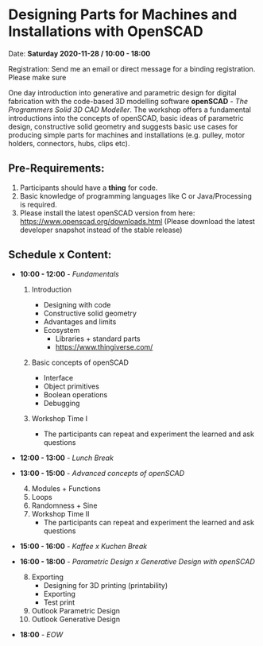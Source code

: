 # Designing Parts for Machines and Installations with OpenSCAD

Date: **Saturday 2020-11-28 / 10:00 - 18:00**

Registration: Send me an email or direct message for a binding registration. Please make sure


One day introduction into generative and parametric design for digital fabrication with the code-based 3D modelling software **openSCAD** - *The Programmers Solid 3D CAD Modeller*. The workshop offers a fundamental introductions into the concepts of openSCAD, basic ideas of parametric design, constructive solid geometry and suggests basic use cases for producing simple parts for machines and installations (e.g. pulley, motor holders, connectors, hubs, clips etc).

## Pre-Requirements:
1. Participants should have a **thing** for code.
2. Basic knowledge of programming languages like C or Java/Processing is required.
3. Please install the latest openSCAD version from here: https://www.openscad.org/downloads.html (Please download the latest developer snapshot instead of the stable release)


## Schedule x Content:

* **10:00 - 12:00** - *Fundamentals*
  1. Introduction
     - Designing with code
     - Constructive solid geometry
     - Advantages and limits
     - Ecosystem
       + Libraries + standard parts
       + https://www.thingiverse.com/

  2. Basic concepts of openSCAD 
     - Interface
     - Object primitives
     - Boolean operations
     - Debugging

  3. Workshop Time I
     - The participants can repeat and experiment the learned and ask questions  

* **12:00 - 13:00** - *Lunch Break*

* **13:00 - 15:00** -  *Advanced concepts of openSCAD*

  4. Modules + Functions
  5. Loops
  6. Randomness + Sine 
  7. Workshop Time II
     - The participants can repeat and experiment the learned and ask questions  


* **15:00 - 16:00** - *Kaffee x Kuchen Break*

* **16:00 - 18:00** - *Parametric Design x Generative Design with openSCAD*

  8. Exporting
     - Designing for 3D printing (printability)
     - Exporting
     - Test print
  9. Outlook Parametric Design
  10. Outlook Generative Design

* **18:00** - *EOW*
